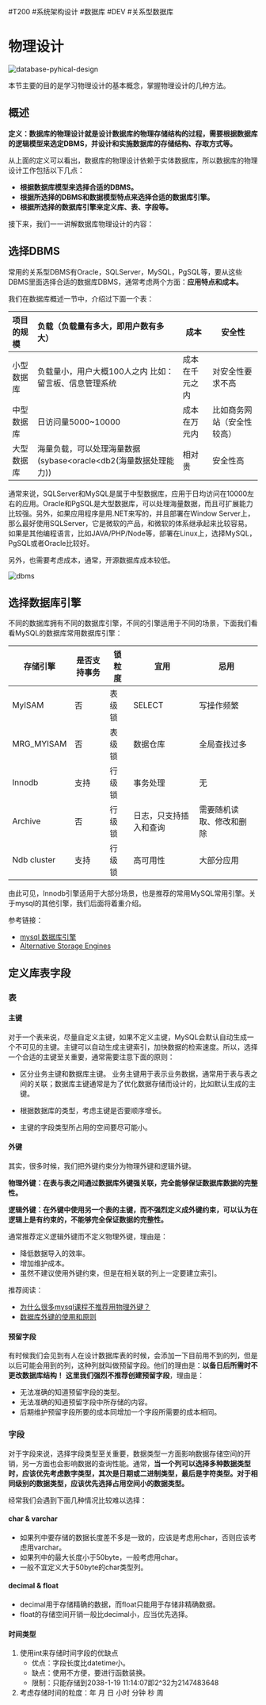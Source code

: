 #T200 #系统架构设计 #数据库 #DEV #关系型数据库 
# 物理设计

![database-pyhical-design](https://tva1.sinaimg.cn/large/008i3skNgy1gri5cf95mpj309v03yq2u.jpg)


本节主要的目的是学习物理设计的基本概念，掌握物理设计的几种方法。

## 概述

**定义：数据库的物理设计就是设计数据库的物理存储结构的过程，需要根据数据库的逻辑模型来选定DBMS，并设计和实施数据库的存储结构、存取方式等。**

从上面的定义可以看出，数据库的物理设计依赖于实体数据库，所以数据库的物理设计工作包括以下几点：
* **根据数据库模型来选择合适的DBMS。**
* **根据所选择的DBMS和数据模型特点来选择合适的数据库引擎。**
* **根据所选择的数据库引擎来定义库、表、字段等。**

接下来，我们一一讲解数据库物理设计的内容：

## 选择DBMS

常用的关系型DBMS有Oracle，SQLServer，MySQL，PgSQL等，要从这些DBMS里面选择合适的数据库DBMS，通常考虑两个方面：**应用特点和成本。**

我们在数据库概述一节中，介绍过下面一个表：

| 项目的规模 | 负载（负载量有多大，即用户数有多大）                         | 成本           | 安全性                     |
| :--------- | :----------------------------------------------------------- | -------------- | -------------------------- |
| 小型数据库 | 负载量小，用户大概100人之内 比如：留言板、信息管理系统       | 成本在千元之内 | 对安全性要求不高           |
| 中型数据库 | 日访问量5000~10000                                           | 成本在万元内   | 比如商务网站（安全性较高） |
| 大型数据库 | 海量负载，可以处理海量数据(sybase<oracle<db2(海量数据处理能力)) | 相对贵         | 安全性高                   |

通常来说，SQLServer和MySQL是属于中型数据库，应用于日均访问在10000左右的应用。Oracle和PgSQL是大型数据库，可以处理海量数据，而且可扩展能力比较强。另外，如果应用程序是用.NET来写的，并且部署在Window Server上，那么最好使用SQLServer，它是微软的产品，和微软的体系继承起来比较容易。如果是其他编程语言，比如JAVA/PHP/Node等，部署在Linux上，选择MySQL，PgSQL或者Oracle比较好。

另外，也需要考虑成本，通常，开源数据库成本较低。

![dbms](https://tva1.sinaimg.cn/large/008i3skNgy1gri5g5hin6j31fa0jemyj.jpg)

## 选择数据库引擎

不同的数据库拥有不同的数据库引擎，不同的引擎适用于不同的场景，下面我们看看MySQL的数据库常用数据库引擎：

| 存储引擎    | 是否支持事务 | 锁粒度 | 宜用                   | 忌用                     |
| ----------- | ------------ | ------ | ---------------------- | ------------------------ |
| MyISAM      | 否           | 表级锁 | SELECT                 | 写操作频繁               |
| MRG_MYISAM  | 否           | 表级锁 | 数据仓库               | 全局查找过多             |
| Innodb      | 支持         | 行级锁 | 事务处理               | 无                       |
| Archive     | 否           | 行级锁 | 日志，只支持插入和查询 | 需要随机读取、修改和删除 |
| Ndb cluster | 支持         | 行级锁 | 高可用性               | 大部分应用               |

由此可见，Innodb引擎适用于大部分场景，也是推荐的常用MySQL常用引擎。关于mysql的其他引擎，我们后面将着重介绍。

参考链接：

* [mysql 数据库引擎](https://www.cnblogs.com/0201zcr/p/5296843.html)
* [ Alternative Storage Engines](https://dev.mysql.com/doc/refman/8.0/en/storage-engines.html)

## 定义库表字段

### 表

#### 主键

对于一个表来说，尽量自定义主键，如果不定义主键，MySQL会默认自动生成一个不可见的主键。主键可以自动生成主键索引，加快数据的检索速度。所以，选择一个合适的主键至关重要，通常需要注意下面的原则：

* 区分业务主键和数据库主键。
  业务主键用于表示业务数据，通常用于表与表之间的关联；数据库主键通常是为了优化数据存储而设计的，比如默认生成的主键。

* 根据数据库的类型，考虑主键是否要顺序增长。
* 主键的字段类型所占用的空间要尽可能小。

#### 外键

其实，很多时候，我们把外键约束分为物理外键和逻辑外键。

**物理外键：在表与表之间通过数据库外键强关联，完全能够保证数据库数据的完整性。**

**逻辑外键：在外键中使用另一个表的主键，而不强烈定义成外键约束，可以认为在逻辑上是有约束的，不能够完全保证数据的完整性。**

通常推荐定义逻辑外键而不定义物理外键，理由是：
* 降低数据导入的效率。
* 增加维护成本。
* 虽然不建议使用外键约束，但是在相关联的列上一定要建立索引。

推荐阅读：
* [为什么很多mysql课程不推荐用物理外键？](https://www.zhihu.com/question/39062169)
* [数据库外键的使用和原则](https://blog.csdn.net/ycl295644/article/details/49924301)

#### 预留字段

有时候我们会见到有人在设计数据库表的时候，会添加一下目前用不到的列，但是以后可能会用到的列，这种列就叫做预留字段。他们的理由是：**以备日后所需时不更改数据库结构！**
**这里我们强烈不推荐创建预留字段**，理由是：
* 无法准确的知道预留字段的类型。
* 无法准确的知道预留字段中所存储的内容。
* 后期维护预留字段所要的成本同增加一个字段所需要的成本相同。

### 字段

对于字段来说，选择字段类型至关重要，数据类型一方面影响数据存储空间的开销，另一方面也会影响数据的查询性能。通常，**当一个列可以选择多种数据类型时，应该优先考虑数字类型，其次是日期或二进制类型，最后是字符类型。对于相同级别的数据类型，应该优先选择占用空间小的数据类型。**

经常我们会遇到下面几种情况比较难以选择：

#### char & varchar
* 如果列中要存储的数据长度差不多是一致的，应该是考虑用char，否则应该考虑用varchar。
* 如果列中的最大长度小于50byte，一般考虑用char。
* 一般不宜定义大于50byte的char类型列。

#### decimal & float
* decimal用于存储精确的数据，而float只能用于存储非精确数据。
* float的存储空间开销一般比decimal小，应当优先选择。

#### 时间类型
1. 使用int来存储时间字段的优缺点
   * 优点：字段长度比datetime小。
   * 缺点：使用不方便，要进行函数装换。
   * 限制：只能存储到2038-1-19 11:14:07即2^32为2147483648
2. 考虑存储时间的粒度：年 月 日 小时 分钟 秒 周
